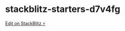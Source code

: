 # stackblitz-starters-d7v4fg

[Edit on StackBlitz ⚡️](https://stackblitz.com/edit/stackblitz-starters-d7v4fg)